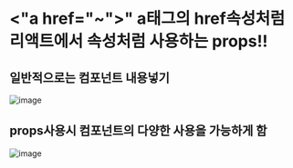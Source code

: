 # <"a href="~">" a태그의 href속성처럼 리액트에서 속성처럼 사용하는 props!!
  
  ## 일반적으로는 컴포넌트 내용넣기
  
  ![image](https://user-images.githubusercontent.com/85022962/129807833-9f181a99-8494-468d-bfef-dbe065175e88.png)
  
  ## props사용시 컴포넌트의 다양한 사용을 가능하게 함
  
  ![image](https://user-images.githubusercontent.com/85022962/129808099-8aa81f37-cdd2-4150-85b1-f58b2bb9e241.png)


